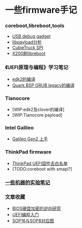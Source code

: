 # 一些firmware手记

### coreboot,libreboot,tools
* [USB debug gadget](coreboot/usb-debug-gadget.md)
* [libpayload分析](coreboot/libpayload/00-index.md)
* [CubieTruck SPI](coreboot/cubietruck-spi.md)
* [X200刷libreboot](coreboot/x200-libreboot.md)

### 《UEFI原理与编程》学习笔记
* [edk2的编译](uefi/building-edk2.md)
* [Quark BSP GRUB legacy的编译](uefi/quark-grub-legacy.md)

### Tianocore
* [WIP:edk2及clover的编译]
* [WIP:Tianocore payload]

### Intel Galileo
* [Galileo Gen2 上手](galileo-gen2.md)

### ThinkPad firmware
* [ThinkPad UEFI固件去白名单](tp-uefi-whitelist-removal.md)
* [TODO:coreboot with smapi?]

### [一些机器的实验笔记](machines/README.md)

### 文章收藏
* [BIOS硬盘加密的逆向研究](https://jbeekman.nl/blog/2015/03/reverse-engineering-uefi-firmware/)
* [UEFI编程入门](http://x86asm.net/articles/uefi-programming-first-steps/)
* [SOP16与SOP8对应图](http://www.biosrepair.com/bios/TSSOP16.htm)
